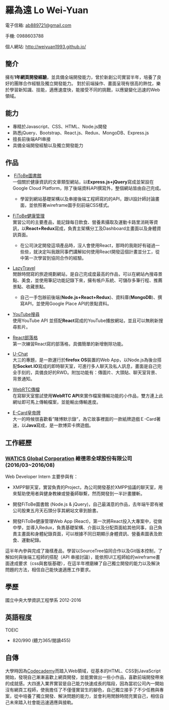 # 羅為遠 Lo Wei-Yuan

電子信箱: ab889721@gmail.com

手機: 0988603788

個人網站: http://weiyuan1993.github.io/


## 簡介

擁有**1年網頁開發經驗**，並具備全端開發能力，曾於新創公司實習半年，培養了良好的團隊合作經驗及獨立開發能力。
對於前端操作、畫面呈現有很高的熱忱，樂於學習新知識、技能，適應速度快，能接受不同的挑戰，以應變變化迅速的Web領域。

## 能力
* 專精於Javascript、CSS、HTML、Node.js開發
* 熟悉jQuery、Bootstrap、React.js、Redux、MongoDB、Express.js
* 擅長前後端API串接
* 具備全端開發經驗以及獨立開發能力

## 作品

-  [FiToBe圖書館](http://www.fitobe.com/blog/zh)  
一個關於健康資訊的文章類型網站，以**Express.js+jQuery**寫成並架設在Google Cloud Platform，除了後端資料API撰寫外，整個網站皆由自己完成。
  * 學習到網站基礎架構以及串接後端工程師寫的的API，跟UI設計師討論畫面，並依照著wireframe圖手刻前端CSS樣式。

-  [FiToBe健康管理](http://www.fitobe.com/wapp)  
實習公司的主要產品，能記錄每日飲食、營養素攝取及運動卡路里消耗等資訊，以**React+Redux**寫成，負責主架構分工及Dashboard主畫面以及身體資訊頁面。
   * 在公司決定開發這項產品時，沒人會使用React，那時的我剛好有碰過一些些，就決定叫我跟同事們講解如何使用React開發這個計畫並分工，從中第一次學習到協同合作的經驗。

-  [LazyTravel](https://lazytravel.herokuapp.com/)  
閒餘時間寫的旅遊規劃網站，是自己完成度最高的作品，可以在網站內搜尋景點、美食，並使用筆記功能記錄下來，擁有帳戶系統、可儲存多筆行程、推薦景點、收藏景點。
   * 自己一手包辦前後端(**Node.js+React+Redux**)、資料庫(**MongoDB**)、撰寫API，並使用Google Place API的景點資料。

-  [YouTube搜尋](http://www.weiyuan1993.byethost22.com/WebsiteDesign/React-YouTube/)  
使用YouTube API 並搭配**React**寫成的YouTube播放網站，並且可以無刷新搜尋影片。

-  [React部落格](https://blog-for-react-redux.herokuapp.com/)  
第一次練習React寫的部落格，具備簡單的新增刪除功能。

-  [U-Chat](http://u-chat-weiyuan.herokuapp.com/)  
大三的專題，是一款運行於**firefox OS**裝置的Web App，以Node.js為後台搭配**Socket.IO**寫成的即時聊天室，可進行多人聊天及私人訊息，畫面是自己完全手刻的，具備良好的RWD。附加功能有：傳圖片、大頭貼、聊天室背景、背景通知。

- [WebRTC傳檔](http://www.weiyuan1993.byethost22.com/WebsiteDesign/file%20transfer/)  
在寫聊天室嘗試使用**WebRTC API**來實作檔案傳輸功能的小作品，雙方連上此網址即可馬上傳輸檔案，並能輸出傳輸進度。

-  [E-Card皇帝牌](https://goo.gl/vWZstS)  
大一的時候很喜歡看”賭博默示錄“，為它故事裡面的一款紙牌遊戲Ｅ-Card著迷，以**Java**寫成，是一款博弈卡牌遊戲。



## 工作經歷

### [WATICS Global Corporation](http://www.watics.com/) 維德思全球股份有限公司 (2016/03~2016/08)
Web Developer Intern 
主要參與有：

- XMPP聊天室，實習負責的Project，為公司開發基於XMPP協議的聊天室，用來幫助使用者與健身教練或營養師聯繫，然而開發到一半計畫腰斬。

- 開發FiToBe圖書館 (Node.js & jQuery)，自己最滿意的作品，去年端午節有被公司股東五月天石頭分享其網站文章到臉書。

- 開發FiToBe健康管理Web App (React)，第一次將React投入大專案中，從做中學，並導入Redux，負責基礎架構、介面以及分配頁面給其他同事，自己負責主畫面和身體紀錄頁面，可以根據不同日期顯示身體資訊、營養素圖表及飲食、運動紀錄。

這半年內參與完成了幾樣產品，學習以SourceTree協同合作以及Git版本控制，了解如何與後端工程師的搭配（API 串接討論），能依照UI工程師給的wireframe畫面達成要求（css與套版基礎），在這半年裡磨練了自己獨立開發的能力以及解決問題的方法，相信自己能快速適應工作要求。

## 學歷

國立中央大學資訊工程學系 2012-2016

## 英語程度
TOEIC  
  -  820/990 (聽力365/閱讀455)

## 自傳
大學時因為[Codecademy](https://www.codecademy.com/)而踏入Web領域，從基本的HTML、CSS到JavaScript開始，發現自己漸漸喜歡上網頁開發，並能實做出一些小作品，喜歡前端開發帶來的成就感。大四進入業界實習是自己能力快速成長的階段，因為當初公司內一開始沒有網頁工程師，使我擔任了不僅僅實習生的腳色，自己獨立接手了不少任務與專案，從中培養了獨立開發、解決問題的能力，並會利用閒餘時間充實自己，相信自己未來踏入社會能迅速適應與接軌。
